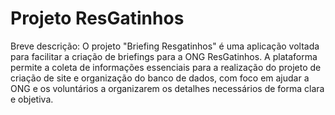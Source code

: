 # Projeto ResGatinhos

Breve descrição: O projeto "Briefing Resgatinhos" é uma aplicação voltada para facilitar a criação de briefings para a ONG ResGatinhos. A plataforma permite a coleta de informações essenciais para a realização do projeto de criação de site e organização do banco de dados, com foco em ajudar a ONG e os voluntários a organizarem os detalhes necessários de forma clara e objetiva.